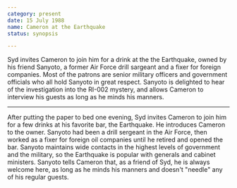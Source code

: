 ```yaml
---
category: present
date: 15 July 1988
name: Cameron at the Earthquake
status: synopsis

---
```

Syd invites Cameron to join him for a drink at the the Earthquake, owned by his friend Sanyoto, a former Air Force drill sargeant and a fixer for foreign companies. Most of the patrons are senior military officers and government officials who all hold Sanyoto in great respect. Sanyoto is delighted to hear of the investigation into the RI-002 mystery, and allows Cameron to interview his guests as long as he minds his manners.

------

After putting the paper to bed one evening, Syd invites
Cameron to join him for a few drinks at his favorite bar, the
Earthquake. He introduces Cameron to the owner. Sanyoto had been a drill
sergeant in the Air Force, then worked as a fixer for foreign oil
companies until he retired and opened the bar. Sanyoto maintains wide
contacts in the highest levels of government and the military, so the
Earthquake is popular with generals and cabinet ministers. Sanyoto tells
Cameron that, as a friend of Syd, he is always welcome here, as long as
he minds his manners and doesn't "needle" any of his regular guests.

